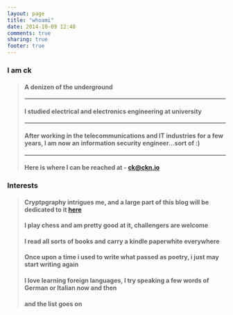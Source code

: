 ```yaml
---
layout: page
title: "whoami"
date: 2014-10-09 12:48
comments: true
sharing: true
footer: true
---
```

### I am ck 

> #### A denizen of the underground
> ***
> #### I studied electrical and electronics engineering at university
>***  
> #### After working in the telecommunications and IT industries for a few years, I am now an information security engineer...sort of :) 
>***
> #### Here is where I can be reached at - ck@ckn.io

### Interests 

> #### Cryptpgraphy intrigues me, and a large part of this blog will be dedicated to it [here](crypto.html)
> #### I play chess and am pretty good at it, challengers are welcome
> #### I read all sorts of books and carry a kindle paperwhite everywhere
> #### Once upon a time i used to write what passed as poetry, i just may start writing again
> #### I love learning foreign languages, I try speaking a few words of German or Italian now and then
> #### and the list goes on








